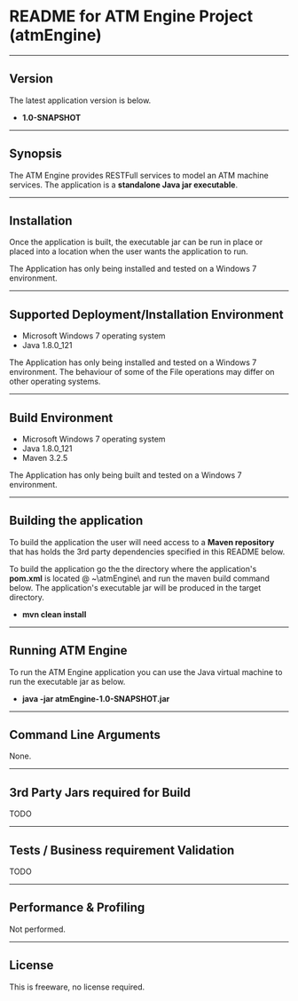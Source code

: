 README for ATM Engine Project (atmEngine)
==========================================
 
-------
Version
-------
The latest application version is below.

 - **1.0-SNAPSHOT**

----------------------
Synopsis
----------------------
The ATM Engine provides RESTFull services to model an ATM machine services. The application is a **standalone Java jar executable**.

----------------------
Installation
----------------------
Once the application is built, the executable jar can be run in place or placed into a location when the user wants the application to run.

The Application has only being installed and tested on a Windows 7 environment.

-----------------------------------------------
Supported Deployment/Installation Environment
------------------------------------------------
 - Microsoft Windows 7 operating system
 - Java 1.8.0_121

The Application has only being installed and tested on a Windows 7 environment. The behaviour of some of the
File operations may differ on other operating systems.

---------------------------------
Build Environment
---------------------------------
 - Microsoft Windows 7 operating system
 - Java 1.8.0_121
 - Maven 3.2.5

The Application has only being built and tested on a Windows 7 environment.

---------------------------------
Building the application
---------------------------------
To build the application the user will need access to a **Maven repository** that has holds the 3rd party 
dependencies specified in this README below.

To build the application go the the directory where the application's **pom.xml** is located @ ~\atmEngine\ 
and run the maven build command below. The application's executable jar will be produced in the target directory. 

 - **mvn clean install**

-------------------------------------
Running ATM Engine
-------------------------------------
To run the ATM Engine application you can use the Java virtual machine to run the executable jar as below. 

 - **java -jar atmEngine-1.0-SNAPSHOT.jar**

----------------------
Command Line Arguments
----------------------
None.

----------------------------------
3rd Party Jars required for Build 
----------------------------------
TODO

-------------------------------------------
Tests / Business requirement Validation
-------------------------------------------
TODO

-------------------------
Performance & Profiling 
-------------------------
Not performed.

----------------------------------
License
----------------------------------
This is freeware, no license required.

